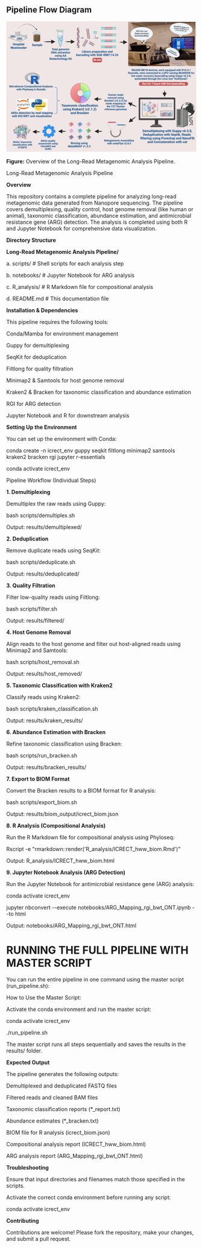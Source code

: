 ## Pipeline Flow Diagram

![Pipeline Flow](Fig1_Overall_workflow.png)

**Figure:** Overview of the Long-Read Metagenomic Analysis Pipeline.


Long-Read Metagenomic Analysis Pipeline

**Overview**

This repository contains a complete pipeline for analyzing long-read metagenomic data generated from Nanopore sequencing. The pipeline covers demultiplexing, quality control, host genome removal (like human or animal), taxonomic classification, abundance estimation, and antimicrobial resistance gene (ARG) detection. The analysis is completed using both R and Jupyter Notebook for comprehensive data visualization.


**Directory Structure**


**Long-Read Metagenomic Analysis Pipeline/**


a. scripts/                      # Shell scripts for each analysis step


b. notebooks/                    # Jupyter Notebook for ARG analysis


c. R_analysis/                    # R Markdown file for compositional analysis


d. README.md                      # This documentation file


**Installation & Dependencies**

This pipeline requires the following tools:


Conda/Mamba for environment management

Guppy for demultiplexing

SeqKit for deduplication

Filtlong for quality filtration

Minimap2 & Samtools for host genome removal

Kraken2 & Bracken for taxonomic classification and abundance estimation

RGI for ARG detection

Jupyter Notebook and R for downstream analysis



**Setting Up the Environment**

You can set up the environment with Conda:

conda create -n icrect_env guppy seqkit filtlong minimap2 samtools kraken2 bracken rgi jupyter r-essentials

conda activate icrect_env

Pipeline Workflow (Individual Steps)



**1. Demultiplexing**

Demultiplex the raw reads using Guppy:

bash scripts/demultiplex.sh

Output: results/demultiplexed/



**2. Deduplication**

Remove duplicate reads using SeqKit:

bash scripts/deduplicate.sh

Output: results/deduplicated/



**3. Quality Filtration**

Filter low-quality reads using Filtlong:

bash scripts/filter.sh

Output: results/filtered/



**4. Host Genome Removal**

Align reads to the host genome and filter out host-aligned reads using Minimap2 and Samtools:

bash scripts/host_removal.sh

Output: results/host_removed/



**5. Taxonomic Classification with Kraken2**

Classify reads using Kraken2:

bash scripts/kraken_classification.sh

Output: results/kraken_results/



**6. Abundance Estimation with Bracken**

Refine taxonomic classification using Bracken:

bash scripts/run_bracken.sh

Output: results/bracken_results/



**7. Export to BIOM Format**

Convert the Bracken results to a BIOM format for R analysis:

bash scripts/export_biom.sh

Output: results/biom_output/icrect_biom.json



**8. R Analysis (Compositional Analysis)**

Run the R Markdown file for compositional analysis using Phyloseq:

Rscript -e "rmarkdown::render('R_analysis/ICRECT_hww_biom.Rmd')"

Output: R_analysis/ICRECT_hww_biom.html



**9. Jupyter Notebook Analysis (ARG Detection)**

Run the Jupyter Notebook for antimicrobial resistance gene (ARG) analysis:

conda activate icrect_env

jupyter nbconvert --execute notebooks/ARG_Mapping_rgi_bwt_ONT.ipynb --to html

Output: notebooks/ARG_Mapping_rgi_bwt_ONT.html










# **RUNNING THE FULL PIPELINE WITH MASTER SCRIPT**



You can run the entire pipeline in one command using the master script (run_pipeline.sh):


How to Use the Master Script:

Activate the conda environment and run the master script:


conda activate icrect_env

./run_pipeline.sh

The master script runs all steps sequentially and saves the results in the results/ folder.


**Expected Output**

The pipeline generates the following outputs:


Demultiplexed and deduplicated FASTQ files

Filtered reads and cleaned BAM files

Taxonomic classification reports (*_report.txt)

Abundance estimates (*_bracken.txt)

BIOM file for R analysis (icrect_biom.json)

Compositional analysis report (ICRECT_hww_biom.html)

ARG analysis report (ARG_Mapping_rgi_bwt_ONT.html)





**Troubleshooting**

Ensure that input directories and filenames match those specified in the scripts.

Activate the correct conda environment before running any script:

conda activate icrect_env

**Contributing**

Contributions are welcome! Please fork the repository, make your changes, and submit a pull request.
